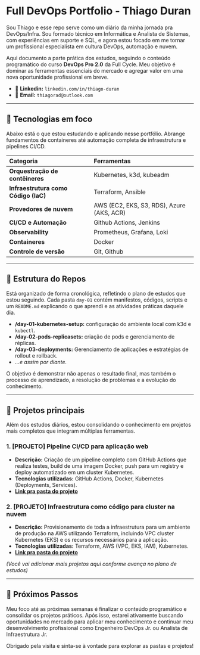 # Full DevOps Portfolio - Thiago Duran

Sou Thiago e esse repo serve como um diário da minha jornada pra DevOps/Infra. Sou formado técnico em Informática e Analista de Sistemas, com experiências em suporte e SQL, e agora estou focado em me tornar um profissional especialista em cultura DevOps, automação e nuvem.

Aqui documento a parte prática dos estudos, seguindo o conteúdo programático do curso **DevOps Pro 2.0** da Full Cycle. Meu objetivo é dominar as ferramentas essenciais do mercado e agregar valor em uma nova oportunidade profissional em breve.

* 🔗 **Linkedin:** `linkedin.com/in/thiago-duran`
* 📧 **Email:** `thiagorad@outlook.com`

---

## 🚀 Tecnologias em foco

Abaixo está o que estou estudando e aplicando nesse portfólio. Abrange fundamentos de containeres até automação completa de infraestrutura e pipelines CI/CD.

| Categoria | Ferramentas |
| :--- | :--- |
| **Orquestração de contêineres** | Kubernetes, k3d, kubeadm |
| **Infraestrutura como Código (IaC)** | Terraform, Ansible |
| **Provedores de nuvem** | AWS (EC2, EKS, S3, RDS), Azure (AKS, ACR) |
| **CI/CD e Automação** | Github Actions, Jenkins |
| **Observability** | Prometheus, Grafana, Loki |
| **Containeres** | Docker |
| **Controle de versão** | Git, Github |

---

## 📂 Estrutura do Repos

Está organizado de forma cronológica, refletindo o plano de estudos que estou seguindo. Cada pasta `day-01` contém manifestos, códigos, scripts e um `README.md` explicando o que aprendi e as atividades práticas daquele dia.

* **/day-01-kubernetes-setup:** configuração do ambiente local com k3d e `kubectl`.
* **/day-02-pods-replicasets:** criação de pods e gerenciamento de réplicas.
* **/day-03-deployments:** Gerenciamento de aplicações e estratégias de rollout e rollback.
* *...e assim por diante.*

O objetivo é demonstrar não apenas o resultado final, mas também o processo de aprendizado, a resolução de problemas e a evolução do conhecimento.

---

## 🌟 Projetos principais

Além dos estudos diários, estou consolidando o conhecimento em projetos mais completos que integram múltiplas ferramentas.

### 1. [PROJETO] Pipeline CI/CD para aplicação web
* **Descrição:** Criação de um pipeline completo com GitHub Actions que realiza testes, build de uma imagem Docker, push para um registry e deploy automatizado em um cluster Kubernetes.
* **Tecnologias utilizadas:** GitHub Actions, Docker, Kubernetes (Deployments, Services).
* **[Link pra pasta do projeto](./link-para-a-pasta)**

### 2. [PROJETO] Infraestrutura como código para cluster na nuvem
* **Descrição:** Provisionamento de toda a infraestrutura para um ambiente de produção na AWS utilizando Terraform, incluindo VPC cluster Kubernetes (EKS) e os recursos necessários para a aplicação.
* **Tecnologias utilizadas:** Terraform, AWS (VPC, EKS, IAM), Kubernetes.
* **[Link pra pasta do projeto](./link-para-a-pasta)**

*(Você vai adicionar mais projetos aqui conforme avança no plano de estudos)*

---

## 🎯 Próximos Passos

Meu foco até as próximas semanas é finalizar o conteúdo programático e consolidar os projetos práticos. Após isso, estarei ativamente buscando oportunidades no mercado para aplicar meu conhecimento e continuar meu desenvolvimento profissional como Engenheiro DevOps Jr. ou Analista de Infraestrutura Jr.

Obrigado pela visita e sinta-se à vontade para explorar as pastas e projetos!